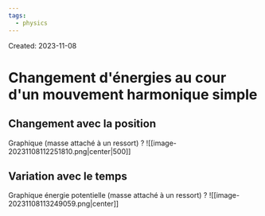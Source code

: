 ```yaml
---
tags:
  - physics
---
```

Created: 2023-11-08

# Changement d'énergies au cour d'un mouvement harmonique simple
## Changement avec la position
Graphique (masse attaché à un ressort)
?
![[image-20231108112251810.png|center|500]]
<!--SR:!2023-11-30,6,210-->

## Variation avec le temps
Graphique énergie potentielle (masse attaché à un ressort)
?
![[image-20231108113249059.png|center]]
<!--SR:!2023-12-05,11,230-->



